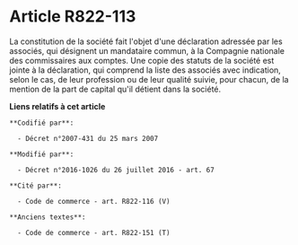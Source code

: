 # Article R822-113

La constitution de la société fait l'objet d'une déclaration adressée par les associés, qui désignent un mandataire commun, à
la Compagnie nationale des commissaires aux comptes. Une copie des statuts de la société est jointe à la déclaration, qui
comprend la liste des associés avec indication, selon le cas, de leur profession ou de leur qualité suivie, pour chacun, de
la mention de la part de capital qu'il détient dans la société.

**Liens relatifs à cet article**

	**Codifié par**:

	  - Décret n°2007-431 du 25 mars 2007

	**Modifié par**:

	  - Décret n°2016-1026 du 26 juillet 2016 - art. 67

	**Cité par**:

	  - Code de commerce - art. R822-116 (V)

	**Anciens textes**:

	  - Code de commerce - art. R822-151 (T)
